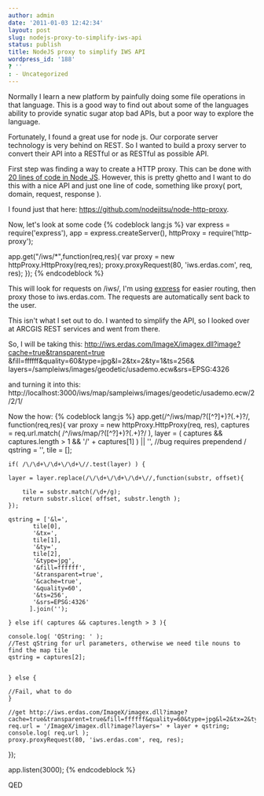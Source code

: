 ```yaml
---
author: admin
date: '2011-01-03 12:42:34'
layout: post
slug: nodejs-proxy-to-simplify-iws-api
status: publish
title: NodeJS proxy to simplify IWS API
wordpress_id: '188'
? ''
: - Uncategorized
---
```


Normally I learn a new platform by painfully doing some file operations in that language.  This is a good way to find out about some of the languages ability to provide synatic sugar atop bad APIs, but a poor way to explore the language.

Fortunately, I found a great use for node js.  Our corporate server technology is very behind on REST.  So I wanted to build a proxy server to convert their API into a RESTful or as RESTful as possible API.

First step was finding a way to create a HTTP proxy.  This can be done with <a href="http://www.catonmat.net/http-proxy-in-nodejs">20 lines of code in Node JS</a>.  However, this is pretty ghetto and I want to do this with a nice API and just one line of code, something like
proxy( port, domain, request, response ).

I found just that here: <a href="https://github.com/nodejitsu/node-http-proxy">https://github.com/nodejitsu/node-http-proxy</a>.


Now, let's look at some code
{% codeblock lang:js %}
var express = require('express'),
     app = express.createServer(),
     httpProxy = require('http-proxy');

app.get("/iws/*",function(req,res){
    var proxy = new httpProxy.HttpProxy(req,res);
   proxy.proxyRequest(80, 'iws.erdas.com', req, res);
});
{% endcodeblock %}

This will look for requests on /iws/, I'm using <a href="http://expressjs.com/">express</a> for easier routing, then proxy those to iws.erdas.com.  The requests are automatically sent back to the user.

This isn't what I set out to do.  I wanted to simplify the API, so I looked over at ARCGIS REST services and went from there.

So, I will be taking this:
    http://iws.erdas.com/ImageX/imagex.dll?image?cache=true&transparent=true
    &fill=ffffff&quality=60&type=jpg&l=2&tx=2&ty=1&ts=256&
    layers=/sampleiws/images/geodetic/usademo.ecw&srs=EPSG:4326

and turning it into this:
    http://localhost:3000/iws/map/sampleiws/images/geodetic/usademo.ecw/2/2/1/

Now the how:
{% codeblock lang:js %}
app.get(/^\/iws\/map\/?([^?]+)?(.+)?/, function(req,res){
    var proxy = new httpProxy.HttpProxy(req, res),
	captures = req.url.match( /^\/iws\/map\/?([^?]+)?(.+)?/ ),
        layer = ( captures && captures.length > 1 && '/' + captures[1] ) || '',  //bug requires prependend /
	qstring = '',
	tile = [];

    if( /\/\d+\/\d+\/\d+\//.test(layer) ) {

	layer = layer.replace(/\/\d+\/\d+\/\d+\//,function(substr, offset){

	    tile = substr.match(/\d+/g);
	    return substr.slice( offset, substr.length );
	});

	qstring = ['&l=',
		   tile[0],
		   '&tx=',
		   tile[1],
		   '&ty=',
		   tile[2],
		   '&type=jpg',
		   '&fill=ffffff',
		   '&transparent=true',
		   '&cache=true',
		   '&quality=60',
		   '&ts=256',
		   '&srs=EPSG:4326'
		  ].join('');

    } else if( captures && captures.length > 3 ){

	console.log( 'QString: ' );
	//Test qString for url parameters, otherwise we need tile nouns to find the map tile
	qstring = captures[2];


    } else {

	//Fail, what to do
    }

    //get http://iws.erdas.com/ImageX/imagex.dll?image?cache=true&transparent=true&fill=ffffff&quality=60&type=jpg&l=2&tx=2&ty=1&ts=256&layers=/sampleiws/images/geodetic/usademo.ecw&srs=EPSG:4326
    req.url = '/ImageX/imagex.dll?image?layers=' + layer + qstring;
    console.log( req.url );
    proxy.proxyRequest(80, 'iws.erdas.com', req, res);

});

app.listen(3000);
{% endcodeblock %}

QED
